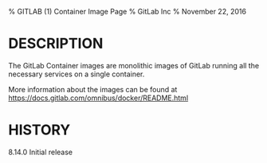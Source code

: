 % GITLAB (1) Container Image Page
% GitLab Inc
% November 22, 2016


# DESCRIPTION

The GitLab Container images are monolithic images of GitLab running all the necessary services on a single container.

More information about the images can be found at https://docs.gitlab.com/omnibus/docker/README.html

# HISTORY

8.14.0
Initial release
